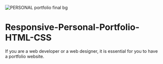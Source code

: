 ![PERSONAL portfolio final bg](https://github.com/AsmrWebCoding/Responsive-Personal-Portfolio-HTML-CSS/assets/138141838/09d8f17b-5a2a-4006-89ee-aa8bd222d538)

# Responsive-Personal-Portfolio-HTML-CSS
If you are a web developer or a web designer, it is essential for you to have a portfolio website.
